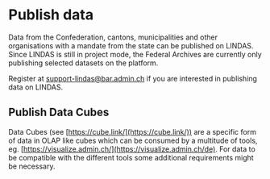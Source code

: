 # Publish data

Data from the Confederation, cantons, municipalities and other organisations with a mandate from the state can be published on LINDAS. Since LINDAS is still in project mode, the Federal Archives are currently only publishing selected datasets on the platform.

Register at [support-lindas@bar.admin.ch](mailto:support-lindas@bar.admin.ch) if you are interested in publishing data on LINDAS.

## Publish Data Cubes

Data Cubes (see [https://cube.link/](https://cube.link/)) are a specific form of data in OLAP like cubes which can be consumed by a multitude of tools, eg. [https://visualize.admin.ch/](https://visualize.admin.ch/de). For data to be compatible with the different tools some additional requirements might be necessary.